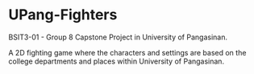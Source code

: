 # UPang-Fighters
BSIT3-01 - Group 8 Capstone Project in University of Pangasinan.

A 2D fighting game where the characters and settings are based on the college departments and places within University of Pangasinan.
